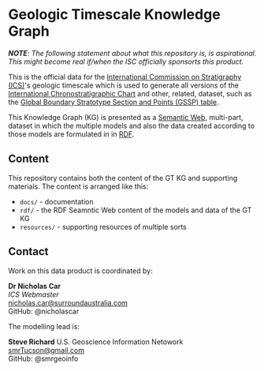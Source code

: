 # Geologic Timescale Knowledge Graph

_**NOTE**: The following statement about what this repository is, is aspirational. This might become real if/when the ISC officially sponsorts this product._

This is the official data for the [International Commission on Stratigraphy (ICS)](https://stratigraphy.org/)'s geologic timescale which is used to generate all versions of the [International Chronostratigraphic Chart](https://stratigraphy.org/chart) and other, related, dataset, such as the [Global Boundary Stratotype Section and Points (GSSP) table](https://stratigraphy.org/gssps/).

This Knowledge Graph (KG) is presented as a [Semantic Web](https://en.wikipedia.org/wiki/Semantic_Web), multi-part, dataset in which the multiple models and also the data created according to those models are formulated in in [RDF](https://www.w3.org/RDF/).


## Content

This repository contains both the content of the GT KG and supporting materials. The content is arranged like this:

* `docs/` - documentation
* `rdf/` - the RDF Seamntic Web content of the models and data of the GT KG
* `resources/` - supporting resources of multiple sorts

## Contact

Work on this data product is coordinated by:

**Dr Nicholas Car**  
_ICS Webmaster_  
nicholas.car@surroundaustralia.com  
GitHub: @nicholascar

The modelling lead is:

**Steve Richard**
U.S. Geoscience Information Netowork    
smrTucson@gmail.com  
GitHub: @smrgeoinfo  